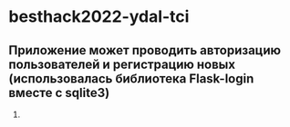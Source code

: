 # besthack2022-ydal-tci


## Приложение может проводить авторизацию пользователей и регистрацию новых (использовалась библиотека Flask-login вместе с sqlite3)
1. 
